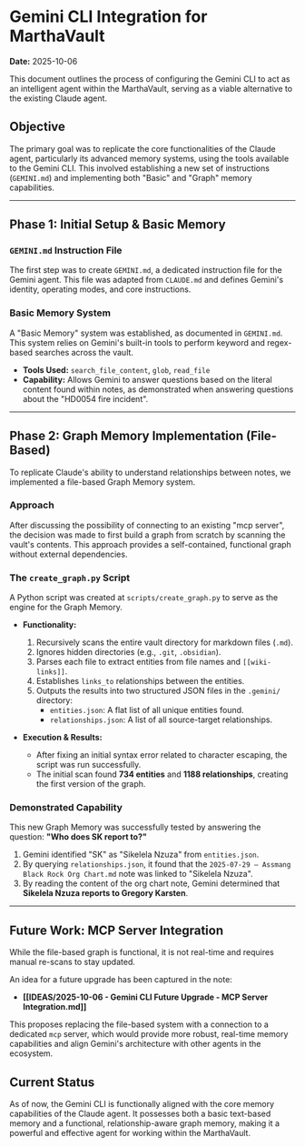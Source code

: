# Gemini CLI Integration for MarthaVault

**Date:** 2025-10-06

This document outlines the process of configuring the Gemini CLI to act as an intelligent agent within the MarthaVault, serving as a viable alternative to the existing Claude agent.

## Objective

The primary goal was to replicate the core functionalities of the Claude agent, particularly its advanced memory systems, using the tools available to the Gemini CLI. This involved establishing a new set of instructions (`GEMINI.md`) and implementing both "Basic" and "Graph" memory capabilities.

---

## Phase 1: Initial Setup & Basic Memory

### `GEMINI.md` Instruction File

The first step was to create `GEMINI.md`, a dedicated instruction file for the Gemini agent. This file was adapted from `CLAUDE.md` and defines Gemini's identity, operating modes, and core instructions.

### Basic Memory System

A "Basic Memory" system was established, as documented in `GEMINI.md`. This system relies on Gemini's built-in tools to perform keyword and regex-based searches across the vault.

- **Tools Used:** `search_file_content`, `glob`, `read_file`
- **Capability:** Allows Gemini to answer questions based on the literal content found within notes, as demonstrated when answering questions about the "HD0054 fire incident".

---

## Phase 2: Graph Memory Implementation (File-Based)

To replicate Claude's ability to understand relationships between notes, we implemented a file-based Graph Memory system.

### Approach

After discussing the possibility of connecting to an existing "mcp server", the decision was made to first build a graph from scratch by scanning the vault's contents. This approach provides a self-contained, functional graph without external dependencies.

### The `create_graph.py` Script

A Python script was created at `scripts/create_graph.py` to serve as the engine for the Graph Memory.

- **Functionality:**
    1.  Recursively scans the entire vault directory for markdown files (`.md`).
    2.  Ignores hidden directories (e.g., `.git`, `.obsidian`).
    3.  Parses each file to extract entities from file names and `[[wiki-links]]`.
    4.  Establishes `links_to` relationships between the entities.
    5.  Outputs the results into two structured JSON files in the `.gemini/` directory:
        - `entities.json`: A flat list of all unique entities found.
        - `relationships.json`: A list of all source-target relationships.

- **Execution & Results:**
    - After fixing an initial syntax error related to character escaping, the script was run successfully.
    - The initial scan found **734 entities** and **1188 relationships**, creating the first version of the graph.

### Demonstrated Capability

This new Graph Memory was successfully tested by answering the question: **"Who does SK report to?"**

1.  Gemini identified "SK" as "Sikelela Nzuza" from `entities.json`.
2.  By querying `relationships.json`, it found that the `2025-07-29 – Assmang Black Rock Org Chart.md` note was linked to "Sikelela Nzuza".
3.  By reading the content of the org chart note, Gemini determined that **Sikelela Nzuza reports to Gregory Karsten**.

---

## Future Work: MCP Server Integration

While the file-based graph is functional, it is not real-time and requires manual re-scans to stay updated.

An idea for a future upgrade has been captured in the note:
- **[[IDEAS/2025-10-06 - Gemini CLI Future Upgrade - MCP Server Integration.md]]**

This proposes replacing the file-based system with a connection to a dedicated `mcp` server, which would provide more robust, real-time memory capabilities and align Gemini's architecture with other agents in the ecosystem.

## Current Status

As of now, the Gemini CLI is functionally aligned with the core memory capabilities of the Claude agent. It possesses both a basic text-based memory and a functional, relationship-aware graph memory, making it a powerful and effective agent for working within the MarthaVault.
